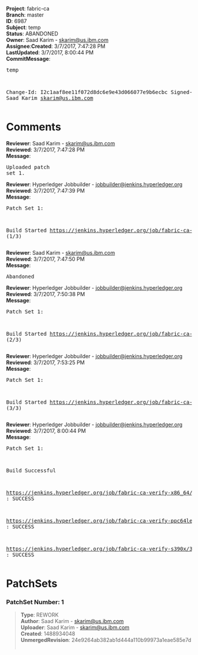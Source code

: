 <strong>Project</strong>: fabric-ca</br><strong>Branch</strong>: master<br><strong>ID</strong>: 6987<br><strong>Subject</strong>: temp<br><strong>Status</strong>: ABANDONED<br><strong>Owner</strong>: Saad Karim - skarim@us.ibm.com<br><strong>Assignee</strong>:<strong>Created</strong>: 3/7/2017, 7:47:28 PM<br><strong>LastUpdated</strong>: 3/7/2017, 8:00:44 PM<br><strong>CommitMessage</strong>:<br><pre>temp

Change-Id: I2c1aaf8ee11f072d8dc6e9e43d066077e9b6ecbc
Signed-off-by: Saad Karim <skarim@us.ibm.com>
</pre><h1>Comments</h1><strong>Reviewer</strong>: Saad Karim - skarim@us.ibm.com<br><strong>Reviewed</strong>: 3/7/2017, 7:47:28 PM<br><strong>Message</strong>: <pre>Uploaded patch set 1.</pre><strong>Reviewer</strong>: Hyperledger Jobbuilder - jobbuilder@jenkins.hyperledger.org<br><strong>Reviewed</strong>: 3/7/2017, 7:47:39 PM<br><strong>Message</strong>: <pre>Patch Set 1:

Build Started https://jenkins.hyperledger.org/job/fabric-ca-verify-s390x/353/ (1/3)</pre><strong>Reviewer</strong>: Saad Karim - skarim@us.ibm.com<br><strong>Reviewed</strong>: 3/7/2017, 7:47:50 PM<br><strong>Message</strong>: <pre>Abandoned</pre><strong>Reviewer</strong>: Hyperledger Jobbuilder - jobbuilder@jenkins.hyperledger.org<br><strong>Reviewed</strong>: 3/7/2017, 7:50:38 PM<br><strong>Message</strong>: <pre>Patch Set 1:

Build Started https://jenkins.hyperledger.org/job/fabric-ca-verify-x86_64/350/ (2/3)</pre><strong>Reviewer</strong>: Hyperledger Jobbuilder - jobbuilder@jenkins.hyperledger.org<br><strong>Reviewed</strong>: 3/7/2017, 7:53:25 PM<br><strong>Message</strong>: <pre>Patch Set 1:

Build Started https://jenkins.hyperledger.org/job/fabric-ca-verify-ppc64le/348/ (3/3)</pre><strong>Reviewer</strong>: Hyperledger Jobbuilder - jobbuilder@jenkins.hyperledger.org<br><strong>Reviewed</strong>: 3/7/2017, 8:00:44 PM<br><strong>Message</strong>: <pre>Patch Set 1:

Build Successful 

https://jenkins.hyperledger.org/job/fabric-ca-verify-x86_64/350/ : SUCCESS

https://jenkins.hyperledger.org/job/fabric-ca-verify-ppc64le/348/ : SUCCESS

https://jenkins.hyperledger.org/job/fabric-ca-verify-s390x/353/ : SUCCESS</pre><h1>PatchSets</h1><h3>PatchSet Number: 1</h3><blockquote><strong>Type</strong>: REWORK<br><strong>Author</strong>: Saad Karim - skarim@us.ibm.com<br><strong>Uploader</strong>: Saad Karim - skarim@us.ibm.com<br><strong>Created</strong>: 1488934048<br><strong>UnmergedRevision</strong>: 24e9264ab382ab1d444a110b99973a1eae585e7d<br><br></blockquote>